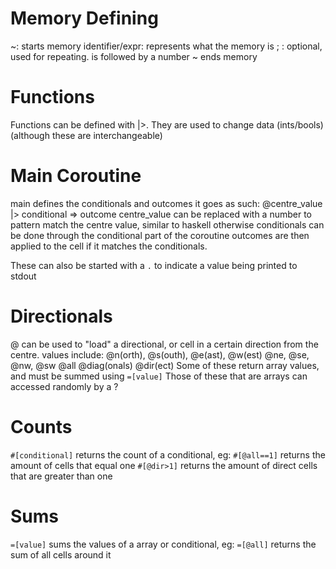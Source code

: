 # Memory Defining
~: starts memory
identifier/expr: represents what the memory is
; : optional, used for repeating. is followed by a number
~ ends memory

# Functions
Functions can be defined with |>.
They are used to change data (ints/bools) (although these are interchangeable)

# Main Coroutine
main defines the conditionals and outcomes
it goes as such:
@centre_value |> conditional => outcome
centre_value can be replaced with a number to pattern match the centre value, similar to haskell
otherwise conditionals can be done through the conditional part of the coroutine
outcomes are then applied to the cell if it matches the conditionals.

These can also be started with a `.` to indicate a value being printed to stdout

# Directionals
@ can be used to "load" a directional, or cell in a certain direction from the centre.
values include:
@n(orth), @s(outh), @e(ast), @w(est)
@ne, @se, @nw, @sw
@all
@diag(onals)
@dir(ect)
Some of these return array values, and must be summed using ```=[value]```
Those of these that are arrays can accessed randomly by a ?

# Counts
`#[conditional]` returns the count of a conditional, eg:
`#[@all==1]` returns the amount of cells that equal one
`#[@dir>1]` returns the amount of direct cells that are greater than one

# Sums
```=[value]``` sums the values of a array or conditional, eg:
```=[@all]``` returns the sum of all cells around it 
